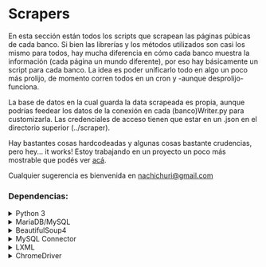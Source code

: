 # Scrapers

En esta sección están todos los scripts que scrapean las páginas púbicas de cada banco. Si bien las librerías y los métodos utilizados son casi los mismo para todos, hay mucha diferencia en cómo cada banco muestra la información (cada página un mundo diferente), por eso hay básicamente un script para cada banco. La idea es poder unificarlo todo en algo un poco más prolijo, de momento corren todos en un cron y -aunque desprolijo- funciona.

La base de datos en la cual guarda la data scrapeada es propia, aunque podrías feedear los datos de la conexión en cada (banco)Writer.py para customizarla. Las credenciales de acceso tienen que estar en un .json en el directorio superior (../scraper).

Hay bastantes cosas hardcodeadas y algunas cosas bastante crudencias, pero hey... it works! Estoy trabajando en un proyecto un poco más mostrable que podés ver [acá](https://github.com/Nachichuri/BankScraper).

Cualquier sugerencia es bienvenida en nachichuri@gmail.com

### Dependencias:


<details>
  <summary>Python 3</summary>
</details>

<details>
  <summary>MariaDB/MySQL</summary>
</details>

<details>
  <summary>BeautifulSoup4</summary>
    pip install beautifulsoup4
  </details>

<details>
  <summary>MySQL Connector</summary>
    pip install mysql-connector
</details>

<details>
  <summary>LXML</summary>
    pip install lxml
</details>

<details>
  <summary>ChromeDriver</summary>
    `Tenés que descargar la versión compatible con tu navegador y agregar la ubicación en el $PATH, también podés usar geckodriver.`
</details>